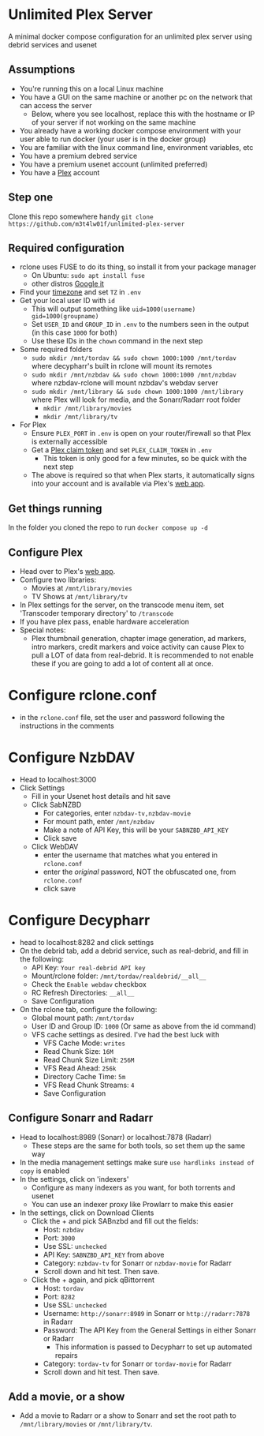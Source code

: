 # Unlimited Plex Server
A minimal docker compose configuration for an unlimited plex server using debrid services and usenet

## Assumptions
- You're running this on a local Linux machine
- You have a GUI on the same machine or another pc on the network that can access the server
  - Below, where you see localhost, replace this with the hostname or IP of your server if not working on the same machine
- You already have a working docker compose environment with your user able to run docker (your user is in the docker group)
- You are familiar with the linux command line, environment variables, etc
- You have a premium debred service
- You have a premium usenet account (unlimited preferred)
- You have a [Plex](https://plex.tv) account

## Step one
Clone this repo somewhere handy `git clone https://github.com/m3t4lw01f/unlimited-plex-server`

## Required configuration
- rclone uses FUSE to do its thing, so install it from your package manager
  - On Ubuntu: `sudo apt install fuse`
  - other distros [Google it](https://www.google.com/search?q=how+to+install+fuse+on+linux)
- Find your [timezone](https://en.wikipedia.org/wiki/List_of_tz_database_time_zones) and set `TZ` in `.env`
- Get your local user ID with `id`
  - This will output something like `uid=1000(username) gid=1000(groupname)`
  - Set `USER_ID` and `GROUP_ID` in `.env` to the numbers seen in the output (in this case `1000` for both)
  - Use these IDs in the `chown` command in the next step
- Some required folders
  - `sudo mkdir /mnt/tordav && sudo chown 1000:1000 /mnt/tordav` where decypharr's built in rclone will mount its remotes
  - `sudo mkdir /mnt/nzbdav && sudo chown 1000:1000 /mnt/nzbdav` where nzbdav-rclone will mount nzbdav's webdav server
  - `sudo mkdir /mnt/library && sudo chown 1000:1000 /mnt/library` where Plex will look for media, and the Sonarr/Radarr root folder
    - `mkdir /mnt/library/movies`
    - `mkdir /mnt/library/tv`
- For Plex
  - Ensure `PLEX_PORT` in `.env` is open on your router/firewall so that Plex is externally accessible
  - Get a [Plex claim token](https://account.plex.tv/claim) and set `PLEX_CLAIM_TOKEN` in `.env`
    - This token is only good for a few minutes, so be quick with the next step
  - The above is required so that when Plex starts, it automatically signs into your account and is available via Plex's [web app](https://app.plex.tv).

## Get things running
In the folder you cloned the repo to run `docker compose up -d`

## Configure Plex
- Head over to Plex's [web app](https://app.plex.tv). 
- Configure two libraries:
  - Movies at `/mnt/library/movies`
  - TV Shows at `/mnt/library/tv`
- In Plex settings for the server, on the transcode menu item, set 'Transcoder temporary directory' to `/transcode`
- If you have plex pass, enable hardware acceleration
- Special notes:
  - Plex thumbnail generation, chapter image generation, ad markers, intro markers, credit markers and voice activity can cause Plex to pull a LOT of data from real-debrid. It is recommended to not enable these if you are going to add a lot of content all at once.

# Configure rclone.conf
- in the `rclone.conf` file, set the user and password following the instructions in the comments

# Configure NzbDAV
- Head to localhost:3000
- Click Settings
  - Fill in your Usenet host details and hit save
  - Click SabNZBD
    - For categories, enter `nzbdav-tv,nzbdav-movie`
    - For mount path, enter `/mnt/nzbdav`
    - Make a note of API Key, this will be your `SABNZBD_API_KEY`
    - Click save
  - Click WebDAV
    - enter the username that matches what you entered in `rclone.conf`
    - enter the _original_ password, NOT the obfuscated one, from `rclone.conf`
    - click save

# Configure Decypharr
- head to localhost:8282 and click settings
- On the debrid tab, add a debrid service, such as real-debrid, and fill in the following:
  - API Key: `Your real-debrid API key`
  - Mount/rclone folder: `/mnt/tordav/realdebrid/__all__`
  - Check the `Enable webdav` checkbox
  - RC Refresh Directories: `__all__`
  - Save Configuration
- On the rclone tab, configure the following:
  - Global mount path: `/mnt/tordav`
  - User ID and Group ID: `1000` (Or same as above from the id command)
  - VFS cache settings as desired. I've had the best luck with
    - VFS Cache Mode: `writes`
    - Read Chunk Size: `16M`
    - Read Chunk Size Limit: `256M`
    - VFS Read Ahead: `256k`
    - Directory Cache Time: `5m`
    - VFS Read Chunk Streams: `4`
    - Save Configuration

## Configure Sonarr and Radarr
- Head to localhost:8989 (Sonarr) or localhost:7878 (Radarr)
  - These steps are the same for both tools, so set them up the same way
- In the media management settings make sure `use hardlinks instead of copy` is enabled
- In the settings, click on 'indexers'
  - Configure as many indexers as you want, for both torrents and usenet
  - You can use an indexer proxy like Prowlarr to make this easier
- In the settings, click on Download Clients
  - Click the + and pick SABnzbd and fill out the fields:
    - Host: `nzbdav`
    - Port: `3000`
    - Use SSL: `unchecked`
    - API Key: `SABNZBD_API_KEY` from above
    - Category: `nzbdav-tv` for Sonarr or `nzbdav-movie` for Radarr
    - Scroll down and hit test. Then save.
  - Click the + again, and pick qBittorrent
    - Host: `tordav`
    - Port: `8282`
    - Use SSL: `unchecked`
    - Username: `http://sonarr:8989` in Sonarr or `http://radarr:7878` in Radarr
    - Password: The API Key from the General Settings in either Sonarr or Radarr
      - This information is passed to Decypharr to set up automated repairs
    - Category: `tordav-tv` for Sonarr or `tordav-movie` for Radarr
    - Scroll down and hit test. Then save.
   
## Add a movie, or a show
- Add a movie to Radarr or a show to Sonarr and set the root path to `/mnt/library/movies` or `/mnt/library/tv`.
